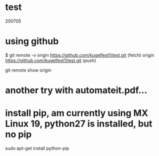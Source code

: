 # test

200705

# using github
$ git remote -v
origin	https://github.com/kugelfest1/test.git (fetch)
origin	https://github.com/kugelfest1/test.git (push)

git remote show origin

# another try with automateit.pdf...

# install pip, am currently using MX Linux 19, python27 is installed, but no pip
sudo apt-get install python-pip

